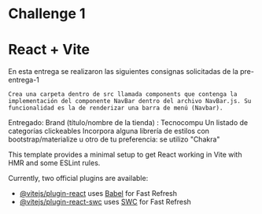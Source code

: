 # Challenge 1

# React + Vite

En esta entrega se realizaron las siguientes consignas solicitadas de la pre-entrega-1

    Crea una carpeta dentro de src llamada components que contenga la implementación del componente NavBar dentro del archivo NavBar.js. Su funcionalidad es la de renderizar una barra de menú (Navbar).

Entregado:
    Brand (título/nombre de la tienda) : Tecnocompu
    Un listado de categorías clickeables
    Incorpora alguna librería de estilos con bootstrap/materialize 
        u otro de tu preferencia: se utilizo "Chakra"


This template provides a minimal setup to get React working in Vite with HMR and some ESLint rules.

Currently, two official plugins are available:

- [@vitejs/plugin-react](https://github.com/vitejs/vite-plugin-react/blob/main/packages/plugin-react/README.md) uses [Babel](https://babeljs.io/) for Fast Refresh
- [@vitejs/plugin-react-swc](https://github.com/vitejs/vite-plugin-react-swc) uses [SWC](https://swc.rs/) for Fast Refresh
